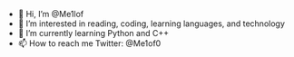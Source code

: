 - 👋 Hi, I’m @Me1lof
- 👀 I’m interested in reading, coding, learning languages, and technology
- 🌱 I’m currently learning Python and C++
- 📫 How to reach me Twitter: @Me1of0 

